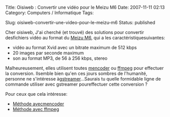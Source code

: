 Title: Oisiweb : Convertir une vidéo pour le Meizu M6
Date: 2007-11-11 02:13
Category: Computers / Informatique
Tags: <?xml version="1.0" encoding="utf-8"?>

Slug: oisiweb-convertir-une-video-pour-le-meizu-m6
Status: published

Cher oisiweb, J'ai cherché (et trouvé) des solutions pour convertir desfichiers vidéo au format du [Meizu M6](\%22http://en.meizu.com/product_m6sl.asp\%22), qui a les caractéristiquesuivantes:

-   vidéo au format Xvid avec un bitrate maximum de 512 kbps
-   20 images par seconde maximum
-   son au format MP3, de 56 à 256 kbps, stereo

Malheureusement, elles utilisent toutes [mencoder](\%22http://www.mplayerhq.hu/\%22) ou [ffmpeg](\%22http://ffmpeg.mplayerhq.hu/\%22) pour effectuer la conversion. Ilsemble bien qu'en ces jours sombres de l'humanité, personne ne s'intéresse à[gstreamer](\%22http://gstreamer.freedesktop.org/\%22)...Saurais tu quelle formidable ligne de commande utiliser avec gstreamer poureffectuer cette conversion ?

Pour ceux que cela intéresse:

-   [Méthode avecmencoder](\%22http://www.taiabati.com/linux/video-for-meizu.html\%22)
-   [Méthode avec ffmpeg](\%22http://www.meizume.com/showthread.php?t=1936\%22)

